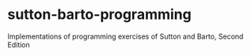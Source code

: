 # sutton-barto-programming
Implementations of programming exercises of Sutton and Barto, Second Edition
